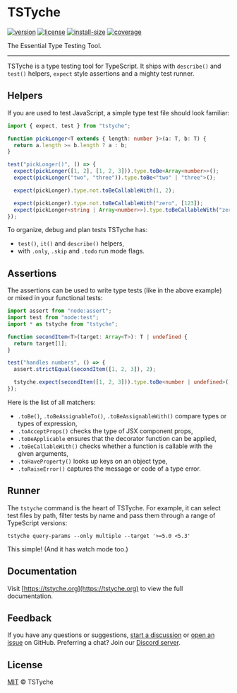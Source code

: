 # TSTyche

[![version][version-badge]][version-url]
[![license][license-badge]][license-url]
[![install-size][install-size-badge]][install-size-url]
[![coverage][coverage-badge]][coverage-url]

The Essential Type Testing Tool.

---

TSTyche is a type testing tool for TypeScript. It ships with `describe()` and `test()` helpers, `expect` style assertions and a mighty test runner.

## Helpers

If you are used to test JavaScript, a simple type test file should look familiar:

```ts
import { expect, test } from "tstyche";

function pickLonger<T extends { length: number }>(a: T, b: T) {
  return a.length >= b.length ? a : b;
}

test("pickLonger()", () => {
  expect(pickLonger([1, 2], [1, 2, 3])).type.toBe<Array<number>>();
  expect(pickLonger("two", "three")).type.toBe<"two" | "three">();

  expect(pickLonger).type.not.toBeCallableWith(1, 2);

  expect(pickLonger).type.not.toBeCallableWith("zero", [123]);
  expect(pickLonger<string | Array<number>>).type.toBeCallableWith("zero", [123]);
});
```

To organize, debug and plan tests TSTyche has:

- `test()`, `it()` and `describe()` helpers,
- with `.only`, `.skip` and `.todo` run mode flags.

## Assertions

The assertions can be used to write type tests (like in the above example) or mixed in your functional tests:

```ts
import assert from "node:assert";
import test from "node:test";
import * as tstyche from "tstyche";

function secondItem<T>(target: Array<T>): T | undefined {
  return target[1];
}

test("handles numbers", () => {
  assert.strictEqual(secondItem([1, 2, 3]), 2);

  tstyche.expect(secondItem([1, 2, 3])).type.toBe<number | undefined>();
});
```

Here is the list of all matchers:

- `.toBe()`, `.toBeAssignableTo()`, `.toBeAssignableWith()` compare types or types of expression,
- `.toAcceptProps()` checks the type of JSX component props,
- `.toBeApplicable` ensures that the decorator function can be applied,
- `.toBeCallableWith()` checks whether a function is callable with the given arguments,
- `.toHaveProperty()` looks up keys on an object type,
- `.toRaiseError()` captures the message or code of a type error.

## Runner

The `tstyche` command is the heart of TSTyche. For example, it can select test files by path, filter tests by name and pass them through a range of TypeScript versions:

```shell
tstyche query-params --only multiple --target '>=5.0 <5.3'
```

This simple! (And it has watch mode too.)

## Documentation

Visit [https://tstyche.org](https://tstyche.org) to view the full documentation.

## Feedback

If you have any questions or suggestions, [start a discussion](https://github.com/tstyche/tstyche/discussions/new/choose) or [open an issue](https://github.com/tstyche/tstyche/issues/new/choose) on GitHub. Preferring a chat? Join our [Discord server](https://discord.gg/gCSasd3QJq).

## License

[MIT][license-url] © TSTyche

[version-badge]: https://badgen.net/npm/v/tstyche
[version-url]: https://npmjs.com/package/tstyche
[license-badge]: https://badgen.net/github/license/tstyche/tstyche
[license-url]: https://github.com/tstyche/tstyche/blob/main/LICENSE.md
[install-size-badge]: https://badgen.net/packagephobia/install/tstyche
[install-size-url]: https://packagephobia.com/result?p=tstyche
[coverage-badge]: https://badgen.net/codacy/coverage/a581ca5c323a455886b7bdd9623c4ec8
[coverage-url]: https://app.codacy.com/gh/tstyche/tstyche/coverage/dashboard
